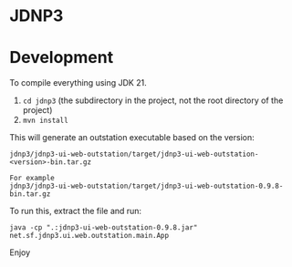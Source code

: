 # JDNP3

# Development
To compile everything using JDK 21.

1. `cd jdnp3` (the subdirectory in the project, not the root directory of the project)
2. `mvn install`

This will generate an outstation executable based on the version:

```
jdnp3/jdnp3-ui-web-outstation/target/jdnp3-ui-web-outstation-<version>-bin.tar.gz

For example
jdnp3/jdnp3-ui-web-outstation/target/jdnp3-ui-web-outstation-0.9.8-bin.tar.gz
```

To run this, extract the file and run:
```
java -cp ".:jdnp3-ui-web-outstation-0.9.8.jar" net.sf.jdnp3.ui.web.outstation.main.App
```

Enjoy
